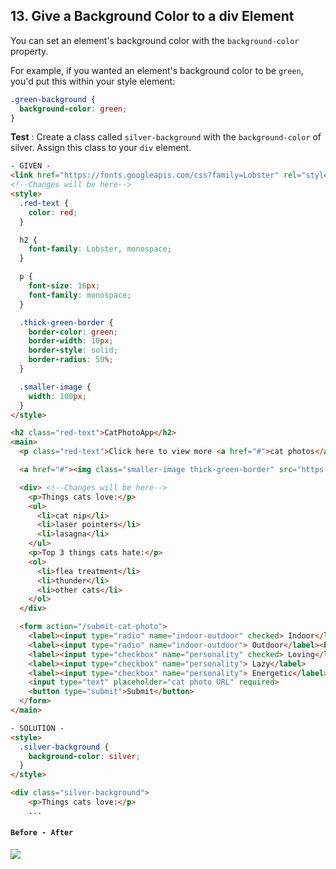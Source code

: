 ## 13. Give a Background Color to a div Element
You can set an element's background color with the `background-color` property.

For example, if you wanted an element's background color to be `green`, you'd put this within your style element:

```css
.green-background {
  background-color: green;
}
```


**Test** : Create a class called `silver-background` with the `background-color` of silver. Assign this class to your `div` element.

```html
- GIVEN -
<link href="https://fonts.googleapis.com/css?family=Lobster" rel="stylesheet" type="text/css">
<!--Changes will be here-->
<style>
  .red-text {
    color: red;
  }

  h2 {
    font-family: Lobster, monospace;
  }

  p {
    font-size: 16px;
    font-family: monospace;
  }

  .thick-green-border {
    border-color: green;
    border-width: 10px;
    border-style: solid;
    border-radius: 50%;
  }

  .smaller-image {
    width: 100px;
  }
</style>

<h2 class="red-text">CatPhotoApp</h2>
<main>
  <p class="red-text">Click here to view more <a href="#">cat photos</a>.</p>

  <a href="#"><img class="smaller-image thick-green-border" src="https://bit.ly/fcc-relaxing-cat" alt="A cute orange cat lying on its back."></a>

  <div> <!--Changes will be here-->
    <p>Things cats love:</p>
    <ul>
      <li>cat nip</li>
      <li>laser pointers</li>
      <li>lasagna</li>
    </ul>
    <p>Top 3 things cats hate:</p>
    <ol>
      <li>flea treatment</li>
      <li>thunder</li>
      <li>other cats</li>
    </ol>
  </div>

  <form action="/submit-cat-photo">
    <label><input type="radio" name="indoor-outdoor" checked> Indoor</label>
    <label><input type="radio" name="indoor-outdoor"> Outdoor</label><br>
    <label><input type="checkbox" name="personality" checked> Loving</label>
    <label><input type="checkbox" name="personality"> Lazy</label>
    <label><input type="checkbox" name="personality"> Energetic</label><br>
    <input type="text" placeholder="cat photo URL" required>
    <button type="submit">Submit</button>
  </form>
</main>

- SOLUTION -
<style>
  .silver-background {
    background-color: silver;
  }
</style>

<div class="silver-background">
    <p>Things cats love:</p>
    ...
```

#### `Before - After`
![](http://i66.tinypic.com/2ihnlar.png)
